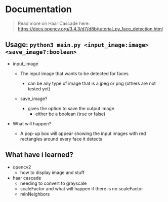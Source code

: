 # Documentation
> Read more on Haar Cascade here: https://docs.opencv.org/3.4.3/d7/d8b/tutorial_py_face_detection.html

## Usage: `python3 main.py <input_image:image> <save_image?:boolean>`

-   input_image
    -   The input image that wants to be detected for faces
        -   can be any type of image that is a jpeg or png (others are not tested yet)

    -   save_image?
        -   gives the option to save the output image
            -   either be a boolean (true or false)

-   What will happen?
    -   A pop-up box will appear showing the input images with red rectangles around every face it detects

## What have i learned?
-   opencv2
    -   how to display image and stuff
-   haar cascade
    -   needing to convert to grayscale
    -   scaleFactor and what will happen if there is no scaleFactor
    -   minNeighbors